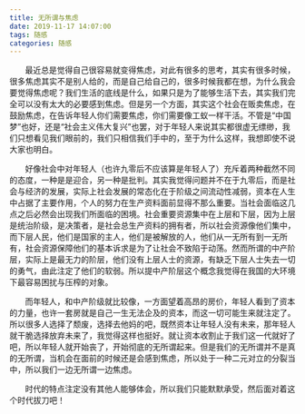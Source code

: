 ```yaml
---
title: 无所谓与焦虑
date: 2019-11-17 14:07:00
tags: 随感
categories: 随感
---
```


&nbsp; &nbsp; &nbsp; &nbsp;最近总是觉得自己很容易就变得焦虑，对此有很多的思考，其实有很多时候，很多焦虑其实不是别人给的，而是自己给自己的，很多时候我都在想，为什么我会要觉得焦虑呢？我们生活的底线是什么，如果只是为了能够生活下去，其实我们完全可以没有太大的必要感到焦虑。但是另一个方面，其实这个社会在贩卖焦虑，在鼓励焦虑，在告诉年轻人你们需要焦虑，你们需要像工蚁一样干活。不管是“中国梦”也好，还是“社会主义伟大复兴”也罢，对于年轻人来说其实都很虚无缥缈，我们只想看见我们眼前的，我们只相信我们手中的，至于为什么这样，我想即使不说大家也明白。

&nbsp; &nbsp; &nbsp; &nbsp;好像社会中对年轻人（也许九零后不应该算是年轻人了）充斥着两种截然不同的态度，一种是是迎合，另一种是批判。其实我觉得问题并不在于九零后，而是社会与经济的发展，实际上社会发展的常态化在于阶级之间流动性减弱，资本在人生中占据了主要作用，个人的努力在生产资料面前显得不那么重要。当社会面临这几点之后必然会出现我们所面临的困境。社会重要资源集中在上层和下层，因为上层是统治阶级，是决策者，是社会总生产资料的拥有者，所以社会资源像他们集中，而下层人民，他们是国家的主人，他们是被解放的人，他们从一无所有到一无所有，社会资源保障他们的基本诉求是为了让社会不致陷于动荡。然而所谓的中产阶层，实际上是最无力的阶层，他们没有上层人士的资源，有缺乏下层人士失去一切的勇气，由此注定了他们的软弱。所以提中产阶层这个概念我觉得在我国的大环境下最容易困扰与压榨的对象。

&nbsp; &nbsp; &nbsp; &nbsp;而年轻人，和中产阶级就比较像，一方面望着高昂的房价，年轻人看到了资本的力量，也许一套房就是自己一生无法企及的资本，而这一切可能生来就注定了。所以很多人选择了颓废，选择去他妈的吧，既然资本让年轻人没有未来，那年轻人就干脆选择放弃未来了，我觉得这样也挺好。就让资本收割止于我们这一代就好了吧，所以年轻人就开始丧了，开始彻底的无所谓起来。但是我们的无所谓并不是真的无所谓，当机会在面前的时候还是会感到焦虑，所以处于一种二元对立的分裂当中，所以我们一边无所谓一边焦虑。

&nbsp; &nbsp; &nbsp; &nbsp;时代的特点注定没有其他人能够体会，所以我们只能默默承受，然后面对着这个时代拔刀吧！